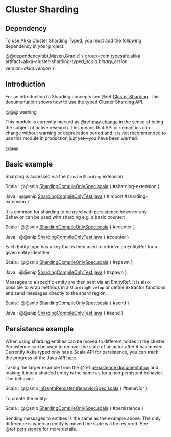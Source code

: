 # Cluster Sharding

## Dependency

To use Akka Cluster Sharding Typed, you must add the following dependency in your project:

@@dependency[sbt,Maven,Gradle] {
  group=com.typesafe.akka
  artifact=akka-cluster-sharding-typed_$scala.binary_version$
  version=$akka.version$
}

## Introduction

For an introduction to Sharding concepts see @ref:[Cluster Sharding](../cluster-sharding.md). This documentation shows how to use the typed
Cluster Sharding API.

@@@ warning

This module is currently marked as @ref:[may change](../common/may-change.md) in the sense
  of being the subject of active research. This means that API or semantics can
  change without warning or deprecation period and it is not recommended to use
  this module in production just yet—you have been warned.

@@@

## Basic example

Sharding is accessed via the `ClusterSharding` extension

Scala
:  @@snip [ShardingCompileOnlySpec.scala](/akka-cluster-sharding-typed/src/test/scala/doc/akka/cluster/sharding/typed/ShardingCompileOnlySpec.scala) { #sharding-extension }

Java
:  @@snip [ShardingCompileOnlyTest.java](/akka-cluster-sharding-typed/src/test/java/jdoc/akka/cluster/sharding/typed/ShardingCompileOnlyTest.java) { #import #sharding-extension }

It is common for sharding to be used with persistence however any Behavior can be used with sharding e.g. a basic counter:

Scala
:  @@snip [ShardingCompileOnlySpec.scala](/akka-cluster-sharding-typed/src/test/scala/doc/akka/cluster/sharding/typed/ShardingCompileOnlySpec.scala) { #counter }

Java
:  @@snip [ShardingCompileOnlyTest.java](/akka-cluster-sharding-typed/src/test/java/jdoc/akka/cluster/sharding/typed/ShardingCompileOnlyTest.java) { #counter }

Each Entity type has a key that is then used to retrieve an EntityRef for a given entity identifier.

Scala
:  @@snip [ShardingCompileOnlySpec.scala](/akka-cluster-sharding-typed/src/test/scala/doc/akka/cluster/sharding/typed/ShardingCompileOnlySpec.scala) { #spawn }

Java
:  @@snip [ShardingCompileOnlyTest.java](/akka-cluster-sharding-typed/src/test/java/jdoc/akka/cluster/sharding/typed/ShardingCompileOnlyTest.java) { #spawn }

Messages to a specific entity are then sent via an EntityRef.
It is also possible to wrap methods in a `ShardingEnvelop` or define extractor functions and send messages directly to the shard region.

Scala
:  @@snip [ShardingCompileOnlySpec.scala](/akka-cluster-sharding-typed/src/test/scala/doc/akka/cluster/sharding/typed/ShardingCompileOnlySpec.scala) { #send }

Java
:  @@snip [ShardingCompileOnlyTest.java](/akka-cluster-sharding-typed/src/test/java/jdoc/akka/cluster/sharding/typed/ShardingCompileOnlyTest.java) { #send }

## Persistence example

When using sharding entities can be moved to different nodes in the cluster. Persistence can be used to recover the state of
an actor after it has moved. Currently Akka typed only has a Scala API for persistence, you can track the progress of the
Java API [here](https://github.com/akka/akka/issues/24193).

Taking the larger example from the @ref:[persistence documentation](persistence.md#larger-example) and making it into
a sharded entity is the same as for a non persistent behavior. The behavior:

Scala
:  @@snip [InDepthPersistentBehaviorSpec.scala](/akka-persistence-typed/src/test/scala/docs/akka/persistence/typed/InDepthPersistentBehaviorSpec.scala) { #behavior }

To create the entity:

Scala
:  @@snip [ShardingCompileOnlySpec.scala](/akka-cluster-sharding-typed/src/test/scala/doc/akka/cluster/sharding/typed/ShardingCompileOnlySpec.scala) { #persistence }

Sending messages to entities is the same as the example above. The only difference is when an entity is moved the state will be restored.
See @ref:[persistence](persistence.md) for more details.
